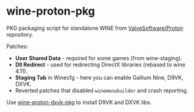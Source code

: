 # wine-proton-pkg
PKG packaging script for standalone WINE from [ValveSoftware/Proton](https://github.com/ValveSoftware/Proton/) repository.  
  
Patches:  
* **User Shared Data** - required for some games (from wine-staging).  
* **Dll Redirect** - used for redirecting DirectX libraries (rebased to wine 4.11).  
* **Staging Tab** in Winecfg - here you can enable Gallium Nine, D9VK, DXVK.  
* Reverted patches that disabled `winemenubuilder` and crash reporting.  
  
Use [wine-proton-dxvk-pkg](https://github.com/leonmaxx/wine-proton-dxvk-pkg) to install D9VK and DXVK libs.
